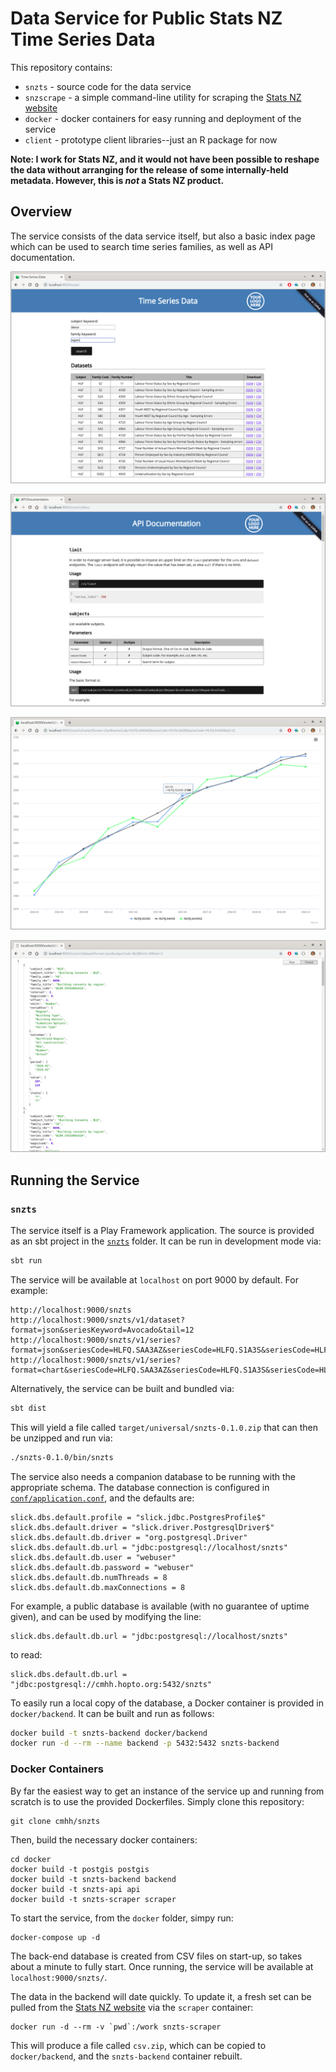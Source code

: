 # Data Service for Public Stats NZ Time Series Data

This repository contains:

* `snzts` - source code for the data service
* `snzscrape` - a simple command-line utility for scraping the [Stats NZ website](https://www.stats.govt.nz/large-datasets/csv-files-for-download/)
* `docker` - docker containers for easy running and deployment of the service
* `client` - prototype client libraries--just an R package for now

**Note: I work for Stats NZ, and it would not have been possible to reshape the data without arranging for the release of some internally-held metadata.  However, this is _not_ a Stats NZ product.**

## Overview

The service consists of the data service itself, but also a basic index page which can be used to search time series families, as well as API documentation.

![index](img/index.png)

![docs](img/docs.png)

![chart](img/chart.png)

![dataset](img/dataset.png)

## Running the Service

### `snzts`

The service itself is a Play Framework application.  The source is provided as an sbt project in the [`snzts`](snzts) folder.  It can be run in development mode via:

```bash
sbt run
```

The service will be available at `localhost` on port 9000 by default.  For example:

```
http://localhost:9000/snzts
http://localhost:9000/snzts/v1/dataset?format=json&seriesKeyword=Avocado&tail=12
http://localhost:9000/snzts/v1/series?format=json&seriesCode=HLFQ.SAA3AZ&seriesCode=HLFQ.S1A3S&seriesCode=HLFQ.S4A3S&tail=12
http://localhost:9000/snzts/v1/series?format=chart&seriesCode=HLFQ.SAA3AZ&seriesCode=HLFQ.S1A3S&seriesCode=HLFQ.S4A3S&tail=12
```

Alternatively, the service can be built and bundled via:

```bash
sbt dist
```

This will yield a file called `target/universal/snzts-0.1.0.zip` that can then be unzipped and run via:

```bash
./snzts-0.1.0/bin/snzts
```

The service also needs a companion database to be running with the appropriate schema.  The database connection is configured in [`conf/application.conf`](conf/application.conf), and the defaults are:

```as.is
slick.dbs.default.profile = "slick.jdbc.PostgresProfile$"
slick.dbs.default.driver = "slick.driver.PostgresqlDriver$"
slick.dbs.default.db.driver = "org.postgresql.Driver"
slick.dbs.default.db.url = "jdbc:postgresql://localhost/snzts"
slick.dbs.default.db.user = "webuser"
slick.dbs.default.db.password = "webuser"
slick.dbs.default.db.numThreads = 8
slick.dbs.default.db.maxConnections = 8
```

For example, a public database is available (with no guarantee of uptime given), and can be used by modifying the line:

```as.is
slick.dbs.default.db.url = "jdbc:postgresql://localhost/snzts"
```

to read:

```as.is
slick.dbs.default.db.url = "jdbc:postgresql://cmhh.hopto.org:5432/snzts"
```

To easily run a local copy of the database, a Docker container is provided in `docker/backend`.  It can be built and run as follows:

```bash
docker build -t snzts-backend docker/backend
docker run -d --rm --name backend -p 5432:5432 snzts-backend
```

### Docker Containers

By far the easiest way to get an instance of the service up and running from scratch is to use the provided Dockerfiles.  Simply clone this repository:

```
git clone cmhh/snzts
```

Then, build the necessary docker containers:

```
cd docker
docker build -t postgis postgis
docker build -t snzts-backend backend
docker build -t snzts-api api
docker build -t snzts-scraper scraper
```

To start the service, from the `docker` folder, simpy run:

```
docker-compose up -d
```

The back-end database is created from CSV files on start-up, so takes about a minute to fully start.  Once running, the service will be available at `localhost:9000/snzts/`.

The data in the backend will date quickly.  To update it, a fresh set can be pulled from the [Stats NZ website](https://www.stats.govt.nz/large-datasets/csv-files-for-download/) via the `scraper` container:

```
docker run -d --rm -v `pwd`:/work snzts-scraper
```

This will produce a file called `csv.zip`, which can be copied to `docker/backend`, and the `snzts-backend` container rebuilt.